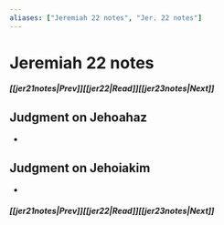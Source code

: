 ```yaml
---
aliases: ["Jeremiah 22 notes", "Jer. 22 notes"]
---
```

# Jeremiah 22 notes
##### <span class=arrow-left></span>[[jer21notes|Prev]]<span class=navigation-separator></span>[[jer22|Read]]<span class=navigation-separator></span>[[jer23notes|Next]]<span class=arrow-right></span>
## Judgment on Jehoahaz
- 
## Judgment on Jehoiakim
- 
##### <span class=arrow-left></span>[[jer21notes|Prev]]<span class=navigation-separator></span>[[jer22|Read]]<span class=navigation-separator></span>[[jer23notes|Next]]<span class=arrow-right></span>